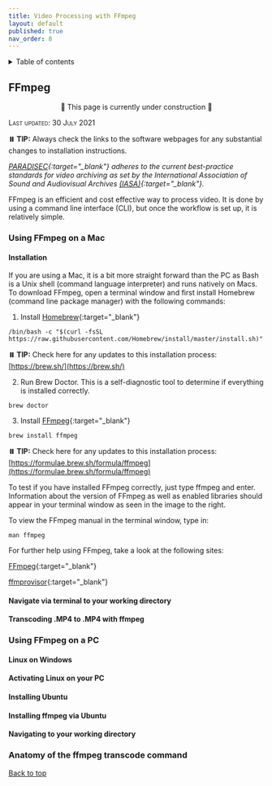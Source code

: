```yaml
---
title: Video Processing with FFmpeg
layout: default
published: true
nav_order: 8
--- 
```


<details closed markdown="block">
  <summary>
    Table of contents
  </summary>
  {: .text-delta }
1. TOC
{:toc}
</details>

## FFmpeg

<p align="center">
🚧 This page is currently under construction 🚧
</p>



<span style="font-variant:small-caps;">Last updated: 30 July 2021</span>

><span style="color:LightBlue">
**⏸️  TIP:** Always check the links to the software webpages for any substantial changes to installation instructions.</span>

*[PARADISEC](https://paradisec.org){:target="_blank"} adheres to the current best-practice standards for video archiving as set by the International Association of Sound and Audiovisual Archives [(IASA)](https://www.iasa-web.org/){:target="_blank"}.*

FFmpeg is an efficient and cost effective way to process video. It is done by using a command line interface (CLI), but once the workflow is set up, it is relatively simple.

### Using **FFmpeg** on a Mac

#### Installation
If you are using a Mac, it is a bit more straight forward than the PC as Bash is a Unix shell (command language interpreter) and runs natively on Macs. To download FFmpeg, open a terminal window and first install Homebrew (command line package manager) with the following commands:

1. Install [Homebrew](https://brew.sh/){:target="_blank"} 

```/bin/bash -c "$(curl -fsSL https://raw.githubusercontent.com/Homebrew/install/master/install.sh)"```
><span style="color:LightBlue">
**⏸️  TIP:** Check here for any updates to this installation process: [https://brew.sh/](https://brew.sh/)</span>

2. Run Brew Doctor. This is a self-diagnostic tool to determine if everything is installed correctly.

```brew doctor```

3. Install [FFmpeg](https://ffmpeg.org/){:target="_blank"}

```brew install ffmpeg```

><span style="color:LightBlue">
**⏸️  TIP:** Check here for any updates to this installation process: [https://formulae.brew.sh/formula/ffmpeg](https://formulae.brew.sh/formula/ffmpeg)</span>

To test if you have installed FFmpeg correctly, just type ffmpeg and enter. Information about the version of FFmpeg as well as enabled libraries should appear in your terminal window as seen in the image to the right.

To view the FFmpeg manual in the terminal window, type in:

```man ffmpeg```

For further help using FFmpeg, take a look at the following sites:

[FFmpeg](https://ffmpeg.org/ffmpeg.html){:target="_blank"}

[ffmprovisor](https://amiaopensource.github.io/ffmprovisr/){:target="_blank"}


#### Navigate via terminal to your working directory

#### Transcoding .MP4 to .MP4 with **ffmpeg**

### Using **FFmpeg** on a PC

#### Linux on Windows

#### Activating Linux on your PC

#### Installing Ubuntu

#### Installing **ffmpeg** via Ubuntu

#### Navigating to your working directory

### Anatomy of the **ffmpeg** transcode command



[Back to top](#)